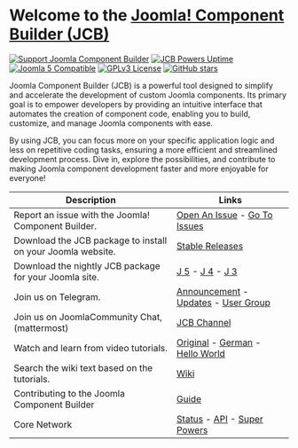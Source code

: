 # Welcome to the [Joomla! Component Builder (JCB)](https://git.vdm.dev/joomla/Component-Builder)

[![Support Joomla Component Builder](https://img.shields.io/badge/Donate-Joomla%20Component%20Builder-green.svg)](https://opencollective.com/joomla-component-builder/contribute/donation-15820/checkout?interval=month&amount=40&contributeAs=me) [![JCB Powers Uptime](https://status.vdm.dev/api/badge/25/uptime?labelPrefix=JCB+Powers+)](https://status.vdm.dev/status/jcb) [![Joomla 5 Compatible](https://img.shields.io/badge/Joomla-5.x%20Compatible-green.svg)](https://git.vdm.dev/joomla/pkg-component-builder/src/branch/5.x) [![GPLv3 License](https://img.shields.io/badge/License-GPLv2-blue.svg)](https://git.vdm.dev/joomla/Component-Builder/src/branch/5.x/LICENSE.txt) [![GitHub stars](https://img.shields.io/github/stars/vdm-io/Joomla-Component-Builder.svg?style=flat&label=Star)](https://github.com/vdm-io/Joomla-Component-Builder/stargazers)

Joomla Component Builder (JCB) is a powerful tool designed to simplify and accelerate the development of custom Joomla
components. Its primary goal is to empower developers by providing an intuitive interface that automates the creation of
component code, enabling you to build, customize, and manage Joomla components with ease.

By using JCB, you can focus more on your specific application logic and less on repetitive coding tasks, ensuring a more
efficient and streamlined development process. Dive in, explore the possibilities, and contribute to making Joomla
component development faster and more enjoyable for everyone!

| Description                                                 | Links                                                                                                                                                                                                                                                                                   |
|-------------------------------------------------------------|-----------------------------------------------------------------------------------------------------------------------------------------------------------------------------------------------------------------------------------------------------------------------------------------|
| Report an issue with the Joomla! Component Builder.         | [Open An Issue](https://git.vdm.dev/joomla/Component-Builder/issues/new/choose) - [Go To Issues](https://git.vdm.dev/joomla/Component-Builder/issues)                                                                                                                                   |
| Download the JCB package to install on your Joomla website. | [Stable Releases](https://git.vdm.dev/joomla/pkg-component-builder/releases)                                                                                                                                                                                                            |
| Download the nightly JCB package for your Joomla site.      | [J 5](https://git.vdm.dev/joomla/pkg-component-builder/archive/5.x.zip) - [J 4](https://git.vdm.dev/joomla/pkg-component-builder/archive/4.x.zip) - [J 3](https://git.vdm.dev/joomla/pkg-component-builder/archive/3.x.zip)                                                             |
| Join us on Telegram.                                        | [Announcement](https://t.me/Joomla_component_builder) - [Updates](https://t.me/jcb_updates) - [User Group](https://t.me/jcb_group)                                                                                                                                                      |
| Join us on JoomlaCommunity Chat, (mattermost)               | [JCB Channel](https://joomlacommunity.cloud.mattermost.com/main/channels/jcb)                                                                                                                                                                                                           |
| Watch and learn from video tutorials.                       | [Original](https://www.youtube.com/playlist?list=PLQRGFI8XZ_wtGvPQZWBfDzzlERLQgpMRE) - [German](https://www.youtube.com/playlist?list=PLQRGFI8XZ_wu0tDFxJtZFwW7AxA4JHQV7) - [Hello World](https://www.youtube.com/watch?v=IQfsLYIeblk&list=PLQRGFI8XZ_wtGvPQZWBfDzzlERLQgpMRE&index=45) |
| Search the wiki text based on the tutorials.                | [Wiki](https://git.vdm.dev/joomla/Component-Builder/wiki)                                                                                                                                                                                                                               |
| Contributing to the Joomla Component Builder                | [Guide](https://git.vdm.dev/joomla/Component-Builder/src/branch/5.x/.github/CONTRIBUTING.md)                                                                                                                                                                                            |
| Core Network                                                | [Status](https://status.vdm.dev/status/jcb) - [API](https://api.joomlacomponentbuilder.com/v1/network/community/jcb) - [Super Powers](https://api.joomlacomponentbuilder.com/v1/network/community/jcb/super-powers)                                                                           |

